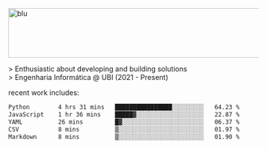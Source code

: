 
<img width="1415" height="100" alt="blu" src="https://github.com/rdsilva01/rdsilva01/assets/101207588/deb060e5-d035-4f09-b511-e3f50605b207">

\> Enthusiastic about developing and building solutions <br>
\> Engenharia Informática @ UBI (2021 - Present)

<!-- <a href="https://www.rodrigosilva.live/">personal website</a> 🏁 -->

<!-- ![](https://komarev.com/ghpvc/?username=rdsilva01) -->

recent work includes:
<!--START_SECTION:waka-->

```txt
Python        4 hrs 31 mins   ████████████████░░░░░░░░░   64.23 %
JavaScript    1 hr 36 mins    █████▓░░░░░░░░░░░░░░░░░░░   22.87 %
YAML          26 mins         █▓░░░░░░░░░░░░░░░░░░░░░░░   06.37 %
CSV           8 mins          ▒░░░░░░░░░░░░░░░░░░░░░░░░   01.97 %
Markdown      8 mins          ▒░░░░░░░░░░░░░░░░░░░░░░░░   01.90 %
```

<!--END_SECTION:waka-->

